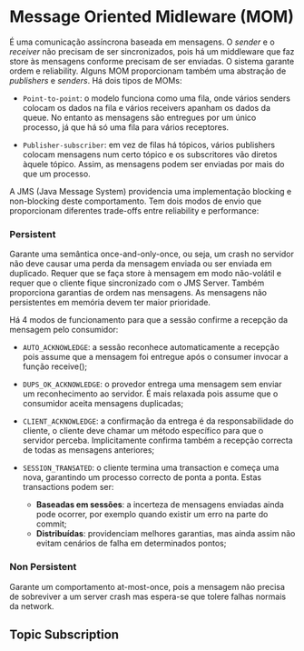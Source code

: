 # Message Oriented Midleware (MOM)

É uma comunicação assíncrona baseada em mensagens. O *sender* e o *receiver* não precisam de ser sincronizados, pois há um middleware que faz store às mensagens conforme precisam de ser enviadas. O sistema garante ordem e reliability. Alguns MOM proporcionam também uma abstração de *publishers* e *senders*. Há dois tipos de MOMs:

- `Point-to-point`: o modelo funciona como uma fila, onde vários senders colocam os dados na fila e vários receivers apanham os dados da queue. No entanto as mensagens são entregues por um único processo, já que há só uma fila para vários receptores.

- `Publisher-subscriber`: em vez de filas há tópicos, vários publishers colocam mensagens num certo tópico e os subscritores vão diretos àquele tópico. Assim, as mensagens podem ser enviadas por mais do que um processo.

A JMS (Java Message System) providencia uma implementação blocking e non-blocking deste comportamento. Tem dois modos de envio que proporcionam diferentes trade-offs entre reliability e performance:

### Persistent

Garante uma semântica once-and-only-once, ou seja, um crash no servidor não deve causar uma perda da mensagem enviada ou ser enviada em duplicado. Requer que se faça store à mensagem em modo não-volátil e requer que o cliente fique sincronizado com o JMS Server. Também proporciona garantias de ordem nas mensagens. As mensagens não persistentes em memória devem ter maior prioridade.

Há 4 modos de funcionamento para que a sessão confirme a recepção da mensagem pelo consumidor:

- `AUTO_ACKNOWLEDGE`: a sessão reconhece automaticamente a recepção pois assume que a mensagem foi entregue após o consumer invocar a função receive(); 
- `DUPS_OK_ACKNOWLEDGE`: o provedor entrega uma mensagem sem enviar um reconhecimento ao servidor. É mais relaxada pois assume que o consumidor aceita mensagens duplicadas;
- `CLIENT_ACKNOWLEDGE`: a confirmação da entrega é da responsabilidade do cliente, o cliente deve chamar um método específico para que o servidor perceba. Implicitamente confirma também a recepção correcta de todas as mensagens anteriores;
- `SESSION_TRANSATED`: o cliente termina uma transaction e começa uma nova, garantindo um processo correcto de ponta a ponta. Estas transactions podem ser:

    - **Baseadas em sessões**: a incerteza de mensagens enviadas ainda pode ocorrer, por exemplo quando existir um erro na parte do commit;
    - **Distribuídas**: providenciam melhores garantias, mas ainda assim não evitam cenários de falha em determinados pontos;

### Non Persistent

Garante um comportamento at-most-once, pois a mensagem não precisa de sobreviver a um server crash mas espera-se que tolere falhas normais da network.

## Topic Subscription

